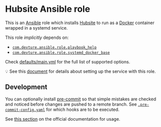 <!--
SPDX-FileCopyrightText: 2023 - 2024 Julian-Samuel Gebühr
SPDX-FileCopyrightText: 2023 Slavi Pantaleev
SPDX-FileCopyrightText: 2024 Kuchenmampfer
SPDX-FileCopyrightText: 2024 Tammes Burghard
SPDX-FileCopyrightText: 2025 Suguru Hirahara

SPDX-License-Identifier: AGPL-3.0-or-later
-->

# Hubsite Ansible role

This is an [Ansible](https://www.ansible.com/) role which installs [Hubsite](https://github.com/moan0s/hubsite) to run as a [Docker](https://www.docker.com/) container wrapped in a systemd service.

This role *implicitly* depends on:

- [`com.devture.ansible.role.playbook_help`](https://github.com/devture/com.devture.ansible.role.playbook_help)
- [`com.devture.ansible.role.systemd_docker_base`](https://github.com/devture/com.devture.ansible.role.systemd_docker_base)

Check [defaults/main.yml](defaults/main.yml) for the full list of supported options.

💡 See this [document](docs/configuring-hubsite.md) for details about setting up the service with this role.

## Development

You can optionally install [pre-commit](https://pre-commit.com/) so that simple mistakes are checked and noticed before changes are pushed to a remote branch. See [`.pre-commit-config.yaml`](./.pre-commit-config.yaml) for which hooks are to be executed.

See [this section](https://pre-commit.com/#usage) on the official documentation for usage.
